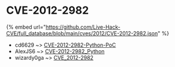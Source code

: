 # CVE-2012-2982
{% embed url="https://github.com/Live-Hack-CVE/full_database/blob/main/cves/2012/CVE-2012-2982.json" %}

* cd6629 ~> [CVE-2012-2982-Python-PoC](https://www.alice-snow.ru/2012/database/cve-2012-2982/cve-2012-2982-python-poc-cd6629)
* AlexJS6 ~> [CVE-2012-2982_Python](https://www.alice-snow.ru/2012/database/cve-2012-2982/cve-2012-2982_python-alexjs6)
* wizardy0ga ~> [CVE_2012-2982](https://www.alice-snow.ru/2012/database/cve-2012-2982/cve_2012-2982-wizardy0ga)